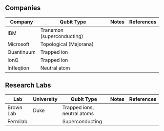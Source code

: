 ## Companies

| Company    | Qubit Type                 | Notes | References |
| ---------- | -------------------------- | ----- | ---------- |
| IBM        | Transmon (superconducting) |       |            |
| Microsoft  | Topological (Majorana)     |       |            |
| Quantinuum | Trapped ion                |       |            |
| IonQ       | Trapped ion                |       |            |
| Infleqtion | Neutral atom               |       |            |

## Research Labs

| Lab       | University | Qubit Type                  | Notes | References |
| --------- | ---------- | --------------------------- | ----- | ---------- |
| Brown Lab | Duke       | Trapped ions, neutral atoms |       |            |
| Fermilab  |            | Superconducting             |       |            |
